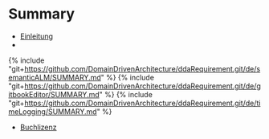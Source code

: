 # Summary

* [Einleitung](README.md)
* 
{% include "git+https://github.com/DomainDrivenArchitecture/ddaRequirement.git/de/semanticALM/SUMMARY.md" %}
{% include "git+https://github.com/DomainDrivenArchitecture/ddaRequirement.git/de/gitbookEditor/SUMMARY.md" %} 
{% include "git+https://github.com/DomainDrivenArchitecture/ddaRequirement.git/de/timeLogging/SUMMARY.md" %}
* [Buchlizenz](LICENSE.md)
